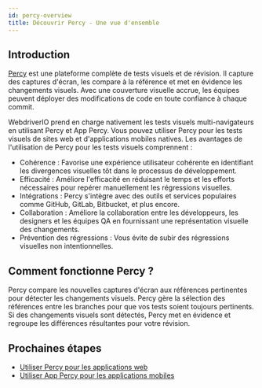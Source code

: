 ```yaml
---
id: percy-overview
title: Découvrir Percy - Une vue d'ensemble
---
```


## Introduction

[Percy](https://percy.io/?utm_source=webdriverio&utm_medium=partnered&utm_campaign=documentation) est une plateforme complète de tests visuels et de révision. Il capture des captures d'écran, les compare à la référence et met en évidence les changements visuels. Avec une couverture visuelle accrue, les équipes peuvent déployer des modifications de code en toute confiance à chaque commit.

WebdriverIO prend en charge nativement les tests visuels multi-navigateurs en utilisant Percy et App Percy. Vous pouvez utiliser Percy pour les tests visuels de sites web et d'applications mobiles natives.
Les avantages de l'utilisation de Percy pour les tests visuels comprennent :

- Cohérence : Favorise une expérience utilisateur cohérente en identifiant les divergences visuelles tôt dans le processus de développement.
- Efficacité : Améliore l'efficacité en réduisant le temps et les efforts nécessaires pour repérer manuellement les régressions visuelles.
- Intégrations : Percy s'intègre avec des outils et services populaires comme GitHub, GitLab, Bitbucket, et plus encore.
- Collaboration : Améliore la collaboration entre les développeurs, les designers et les équipes QA en fournissant une représentation visuelle des changements.
- Prévention des régressions : Vous évite de subir des régressions visuelles non intentionnelles.

## Comment fonctionne Percy ?

Percy compare les nouvelles captures d'écran aux références pertinentes pour détecter les changements visuels. Percy gère la sélection des références entre les branches pour que vos tests soient toujours pertinents. Si des changements visuels sont détectés, Percy met en évidence et regroupe les différences résultantes pour votre révision.

## Prochaines étapes

- [Utiliser Percy pour les applications web](https://webdriver.io/docs/visual-testing/integrate-with-percy)
- [Utiliser App Percy pour les applications mobiles](https://webdriver.io/docs/visual-testing/integrate-with-app-percy)